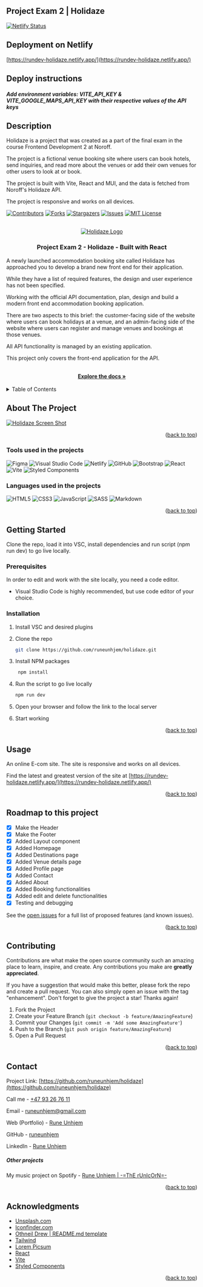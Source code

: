 ## Project Exam 2 | Holidaze

[![Netlify Status](https://api.netlify.com/api/v1/badges/735d7f81-7243-4854-8ea3-30d4db3d3822/deploy-status)](https://app.netlify.com/sites/rundev-holidaze/deploys)

## Deployment on Netlify

[https://rundev-holidaze.netlify.app/](https://rundev-holidaze.netlify.app/)

## Deploy instructions

##### Add environment variables: VITE_API_KEY & VITE_GOOGLE_MAPS_API_KEY with their respective values of the API keys

## Description

Holidaze is a project that was created as a part of the final exam in the course Frontend Development 2 at Noroff.

The project is a fictional venue booking site where users can book hotels, send inquiries, and read more about the venues or add their own venues for other users to look at or book.

The project is built with Vite, React and MUI, and the data is fetched from Noroff's Holidaze API.

The project is responsive and works on all devices.

<a name="readme-top"></a>

[![Contributors][contributors-shield]][contributors-url]
[![Forks][forks-shield]][forks-url]
[![Stargazers][stars-shield]][stars-url]
[![Issues][issues-shield]][issues-url]
[![MIT License][license-shield]][license-url]

<!-- PROJECT LOGO -->
<br />
<div align="center">
  <a href="https://github.com/runeunhjem/holidaze">
    <img src="./src/assets/logo/holidaze.png" alt="Holidaze Logo">
  </a>

  <h3 align="center">Project Exam 2 - Holidaze - Built with React</h3>

  <p align="left">
    A newly launched accommodation booking site called Holidaze has approached you to develop a brand new front end for their application.
  </p>

  <p align="left">
    While they have a list of required features, the design and user experience has not been specified.
  </p>

  <p align="left">
    Working with the official API documentation, plan, design and build a modern front end accommodation booking application.
  </p>

  <p align="left">
    There are two aspects to this brief: the customer-facing side of the website where users can book holidays at a venue,
    and an admin-facing side of the website where users can register and manage venues and bookings at those venues.
  </p>

  <p align="left">
    All API functionality is managed by an existing application.
  </p>
  <p align="left">
    This project only covers the front-end application for the API.
  </p>



<br />
<a href="https://github.com/runeunhjem/holidaze"><strong>Explore the docs »</strong></a>
<br />
<br />

</div>

<!-- TABLE OF CONTENTS -->
<details>
  <summary>Table of Contents</summary>
  <ol>
    <li>
      <a href="#about-the-project">Screenshot of the Project</a>
      <ul>
        <li><a href="#built-with">Tools used on the projects</a></li>
      </ul>
    </li>
    <li>
      <a href="#getting-started">Getting Started</a>
      <ul>
        <li><a href="#prerequisites">Prerequisites</a></li>
        <li><a href="#installation">Installation</a></li>
      </ul>
    </li>
    <li><a href="#usage">Usage</a></li>
    <li><a href="#roadmap">Roadmap</a></li>
    <li><a href="#contributing">Contributing</a></li>
    <li><a href="#license">License</a></li>
    <li><a href="#contact">Contact</a></li>
    <li><a href="#acknowledgments">Acknowledgments</a></li>
  </ol>
</details>

<!-- ABOUT THE PROJECT -->

## About The Project

[![Holidaze Screen Shot](src/assets/images/holidaze-home.jpg)](https://github.com/runeunhjem/holidaze)

<p align="right">(<a href="#readme-top">back to top</a>)</p>


### Tools used in the projects

![Figma](https://img.shields.io/badge/figma-%23F24E1E.svg?style=for-the-badge&logo=figma&logoColor=white) ![Visual Studio Code](https://img.shields.io/badge/Visual%20Studio%20Code-0078d7.svg?style=for-the-badge&logo=visual-studio-code&logoColor=white) ![Netlify](https://img.shields.io/badge/netlify-%23000000.svg?style=for-the-badge&logo=netlify&logoColor=#00C7B7) ![GitHub](https://img.shields.io/badge/github-%23121011.svg?style=for-the-badge&logo=github&logoColor=white) ![Bootstrap](https://img.shields.io/badge/bootstrap-%23F24E1E.svg?style=for-the-badge&logo=bootstrap&logoColor=white) ![React](https://img.shields.io/badge/react-%2320232a.svg?style=for-the-badge&logo=react&logoColor=%2361DAFB) ![Vite](https://img.shields.io/badge/vite-%23007ACC.svg?style=for-the-badge&logo=vite&logoColor=white) ![Styled Components](https://img.shields.io/badge/styled--components-%23DB7093.svg?style=for-the-badge&logo=styled-components&logoColor=white)

### Languages used in the projects

![HTML5](https://img.shields.io/badge/html5-%23E34F26.svg?style=for-the-badge&logo=html5&logoColor=white) ![CSS3](https://img.shields.io/badge/css3-%231572B6.svg?style=for-the-badge&logo=css3&logoColor=white) ![JavaScript](https://img.shields.io/badge/javascript-%23323330.svg?style=for-the-badge&logo=javascript&logoColor=%23F7DF1E) ![SASS](https://img.shields.io/badge/SASS-hotpink.svg?style=for-the-badge&logo=SASS&logoColor=white) ![Markdown](https://img.shields.io/badge/markdown-%23000000.svg?style=for-the-badge&logo=markdown&logoColor=white)

<p align="right">(<a href="#readme-top">back to top</a>)</p>

<!-- GETTING STARTED -->

## Getting Started

Clone the repo, load it into VSC, install dependencies and run script (npm run dev) to go live locally.

### Prerequisites

In order to edit and work with the site locally, you need a code editor.

- Visual Studio Code is highly recommended, but use code editor of your choice.

### Installation

1. Install VSC and desired plugins
2. Clone the repo
   ```sh
   git clone https://github.com/runeunhjem/holidaze.git
   ```
3. Install NPM packages
   ```sh
    npm install
   ```
4. Run the script to go live locally
   ```sh
   npm run dev
   ```
5. Open your browser and follow the link to the local server

6. Start working

<p align="right">(<a href="#readme-top">back to top</a>)</p>

<!-- USAGE EXAMPLES -->

## Usage

An online E-com site. The site is responsive and works on all devices.

Find the latest and greatest version of the site at [https://rundev-holidaze.netlify.app/](https://rundev-holidaze.netlify.app/)

<p align="right">(<a href="#readme-top">back to top</a>)</p>

<!-- ROADMAP -->

## Roadmap to this project

- [x] Make the Header
- [x] Make the Footer
- [x] Added Layout component
- [x] Added Homepage
- [x] Added Destinations page
- [x] Added Venue details page
- [x] Added Profile page
- [x] Added Contact
- [x] Added About
- [x] Added Booking functionalities
- [x] Added edit and delete functionalities
- [x] Testing and debugging

See the [open issues](https://github.com/runeunhjem/holidaze/issues) for a full list of proposed features (and known issues).

<p align="right">(<a href="#readme-top">back to top</a>)</p>

<!-- CONTRIBUTING -->

## Contributing

Contributions are what make the open source community such an amazing place to learn, inspire, and create. Any contributions you make are **greatly appreciated**.

If you have a suggestion that would make this better, please fork the repo and create a pull request. You can also simply open an issue with the tag "enhancement".
Don't forget to give the project a star! Thanks again!

1. Fork the Project
2. Create your Feature Branch (`git checkout -b feature/AmazingFeature`)
3. Commit your Changes (`git commit -m 'Add some AmazingFeature'`)
4. Push to the Branch (`git push origin feature/AmazingFeature`)
5. Open a Pull Request

<p align="right">(<a href="#readme-top">back to top</a>)</p>

<!-- CONTACT -->

## Contact

Project Link: [https://github.com/runeunhjem/holidaze](https://github.com/runeunhjem/holidaze)

Call me - [+47 93 26 76 11](tel:+4793267611)

Email - [runeunhjem@gmail.com](mailto:runeunhjem@gmail.com)

Web (Portfolio) - [Rune Unhjem](https://portfolio1-ca.netlify.app/)

GitHub - [runeunhjem](https://github.com/runeunhjem)

LinkedIn - [Rune Unhjem](https://www.linkedin.com/in/runeunhjem/)

##### Other projects

My music project on Spotify - [Rune Unhjem | -=ThE rUnIcOrN=-](https://open.spotify.com/user/1116127880?si=8e9e9e8f3b5c4e9d)

<p align="right">(<a href="#readme-top">back to top</a>)</p>

<!-- ACKNOWLEDGMENTS -->

## Acknowledgments

- [Unsplash.com](https://unsplash.com/)
- [Iconfinder.com](https://www.iconfinder.com/)
- [Othneil Drew | README.md template](https://github.com/othneildrew/)
- [Tailwind](https://tailwindcss.com/)
- [Lorem Picsum](https://picsum.photos/)
- [React](https://react.dev/)
- [Vite](https://vitejs.dev/)
- [Styled Components](https://styled-components.com/)

<p align="right">(<a href="#readme-top">back to top</a>)</p>

<!-- MARKDOWN LINKS & IMAGES -->
<!-- https://www.markdownguide.org/basic-syntax/#reference-style-links -->

[contributors-shield]: https://img.shields.io/github/contributors/runeunhjem/holidaze.svg?style=for-the-badge
[contributors-url]: https://github.com/runeunhjem/holidaze/graphs/contributors
[forks-shield]: https://img.shields.io/github/forks/runeunhjem/holidaze.svg?style=for-the-badge
[forks-url]: https://github.com/runeunhjem/holidaze/network/members
[stars-shield]: https://img.shields.io/github/stars/runeunhjem/holidaze.svg?style=for-the-badge
[stars-url]: https://github.com/runeunhjem/holidaze/stargazers
[issues-shield]: https://img.shields.io/github/issues/runeunhjem/holidaze.svg?style=for-the-badge
[issues-url]: https://github.com/runeunhjem/holidaze/issues
[license-shield]: https://img.shields.io/github/license/runeunhjem/holidaze.svg?style=for-the-badge
[license-url]: https://github.com/runeunhjem/holidaze/blob/master/LICENSE.txt
[linkedin-shield]: https://img.shields.io/badge/-LinkedIn-black.svg?style=for-the-badge&logo=linkedin&colorB=555
[linkedin-url]: https://linkedin.com/in/runeunhjem
[product-screenshot]: ./public/holidaze.png
